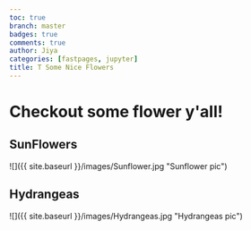 ```yaml
---
toc: true
branch: master
badges: true
comments: true
author: Jiya
categories: [fastpages, jupyter]
title: T Some Nice Flowers
---
```

# Checkout some flower y'all!

## SunFlowers
![]({{ site.baseurl }}/images/Sunflower.jpg "Sunflower pic")

## Hydrangeas
![]({{ site.baseurl }}/images/Hydrangeas.jpg "Hydrangeas pic")
